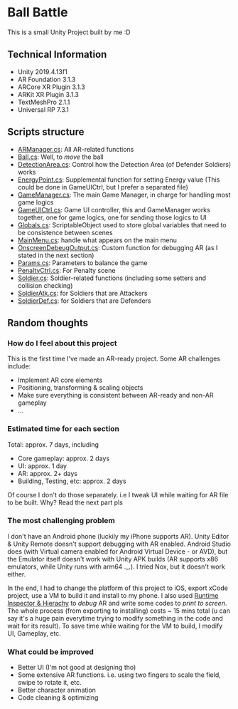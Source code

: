 # Ball Battle

This is a small Unity Project built by me :D

## Technical Information
- Unity 2019.4.13f1
- AR Foundation 3.1.3
- ARCore XR Plugin 3.1.3
- ARKit XR Plugin 3.1.3
- TextMeshPro 2.1.1
- Universal RP 7.3.1

## Scripts structure
- [ARManager.cs](Assets/Scripts/ARManager.cs): All AR-related functions
- [Ball.cs](Assets/Scripts/Ball.cs): Well, to *move* the ball
- [DetectionArea.cs](Assets/Scripts/DetectionArea.cs): Control how the Detection Area (of Defender Soldiers) works
- [EnergyPoint.cs](Assets/Scripts/EnergyPoint.cs): Supplemental function for setting Energy value (This could be done in GameUICtrl, but I prefer a separated file)
- [GameManager.cs](Assets/Scripts/GameManager.cs): The main Game Manager, in charge for handling most game logics
- [GameUICtrl.cs](Assets/Scripts/GameUICtrl.cs): Game UI controller, this and GameManager works together, one for game logics, one for sending those logics to UI
- [Globals.cs](Assets/Scripts/Globals.cs): ScriptableObject used to store global variables that need to be consistence between scenes
- [MainMenu.cs](Assets/Scripts/MainMenu.cs): handle what appears on the main menu
- [OnscreenDebeugOutput.cs](Assets/Scripts/OnscreenDebeugOutput.cs): Custom function for debugging AR (as I stated in the next section)
- [Params.cs](Assets/Scripts/Params.cs): Parameters to balance the game
- [PenaltyCtrl.cs](Assets/Scripts/PenaltyCtrl.cs): For Penalty scene
- [Soldier.cs](Assets/Scripts/Soldier.cs): Soldier-related functions (including some setters and collision checking)
- [SoldierAtk.cs](Assets/Scripts/SoldierAtk.cs): for Soldiers that are Attackers
- [SoldierDef.cs](Assets/Scripts/SoldierDef.cs): for Soldiers that are Defenders

## Random thoughts

### How do I feel about this project
This is the first time I've made an AR-ready project. Some AR challenges include:
- Implement AR core elements
- Positioning, transforming & scaling objects
- Make sure everything is consistent between AR-ready and non-AR gameplay
- ...

### Estimated time for each section
Total: approx. 7 days, including
- Core gameplay: approx. 2 days
- UI: approx. 1 day
- AR: approx. 2+ days
- Building, Testing, etc: approx. 2 days

Of course I don't do those separately. i.e I tweak UI while waiting for AR file to be built. Why? Read the next part pls

### The most challenging problem
I don't have an Android phone (luckily my iPhone supports AR). Unity Editor & Unity Remote doesn't support debugging with AR enabled. Android Studio does (with Virtual camera enabled for Android Virtual Device - or AVD), but the Emulator itself doesn't work with Unity APK builds (AR supports x86 emulators, while Unity runs with arm64 ._.). I tried Nox, but it doesn't work either.

In the end, I had to change the platform of this project to iOS, export xCode project, use a VM to build it and install to my phone.
I also used [Runtime Inspector & Hierachy](https://github.com/yasirkula/UnityRuntimeInspector) to *debug* AR and write some codes to *print to screen*.
The whole process (from exporting to installing) costs ~ 15 mins total (u can say it's a huge pain everytime trying to modify something in the code and wait for its result). To save time while waiting for the VM to build, I modify UI, Gameplay, etc.

### What could be improved
- Better UI (I'm not good at designing tho)
- Some extensive AR functions. i.e. using two fingers to scale the field, swipe to rotate it, etc.
- Better character animation
- Code cleaning & optimizing